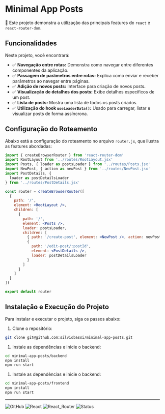 # Minimal App Posts

🌟 Este projeto demonstra a utilização das principais features do `react` e `react-router-dom`.

## Funcionalidades

Neste projeto, você encontrará:

- ✅ **Navegação entre rotas:** Demonstra como navegar entre diferentes componentes da aplicação.
- ✅ **Passagem de parâmetros entre rotas:** Explica como enviar e receber parâmetros ao navegar entre páginas.
- ✅ **Adição de novos posts:** Interface para criação de novos posts.
- ✅ **Visualização de detalhes dos posts:** Exibe detalhes específicos de um post.
- ✅ **Lista de posts:** Mostra uma lista de todos os posts criados.
- ✅ **Utilização do hook `useLoaderData()`:** Usado para carregar, listar e visualizar posts de forma assíncrona.

## Configuração do Roteamento

Abaixo está a configuração do roteamento no arquivo `router.js`, que ilustra as features abordadas:

```jsx
import { createBrowserRouter } from 'react-router-dom'
import RootLayout from '../routes/RootLayout.jsx'
import Posts, { loader as postsLoader } from '../routes/Posts.jsx'
import NewPost, { action as newPost } from '../routes/NewPost.jsx'
import PostDetails, {
  loader as postDetailsLoader
} from '../routes/PostDetails.jsx'

const router = createBrowserRouter([
  {
    path: '/',
    element: <RootLayout />,
    children: [
      {
        path: '/',
        element: <Posts />,
        loader: postsLoader,
        children: [
          { path: '/create-post', element: <NewPost />, action: newPost },
          {
            path: '/edit-post/:postId',
            element: <PostDetails />,
            loader: postDetailsLoader
          }
        ]
      }
    ]
  }
])

export default router

```

## Instalação e Execução do Projeto

Para instalar e executar o projeto, siga os passos abaixo:

1. Clone o repositório:

```bash
git clone git@github.com:silviobassi/minimal-app-posts.git
```

1. Instale as dependências e inicie o backend:

```bash
cd minimal-app-posts/backend
npm install
npm run start
```

1. Instale as dependências e inicie o backend:

```bash
cd minimal-app-posts/frontend
npm install
npm run start
```

___

![GitHub](https://img.shields.io/badge/GitHub-App_Posts-blue?logo=github)
![React](https://img.shields.io/badge/React-gray?logo=react)
![React_Router](https://img.shields.io/badge/React_Router-gray?logo=react-router)
![Status](https://img.shields.io/badge/Status-Concluído-green)